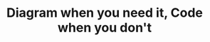 ---
title: "Diagram when you need it, Code when you don't"
description: "Ballerina diagrams foster creativity and flexibility, enabling developers to visualize and iterate on ideas swiftly. Developers can effortlessly switch to code and leverage the powerful language features of Ballerina while maintaining the benefits of the visual diagram."
image: 'images/usecases/integration/diagram-when-you-need-it.png'
---